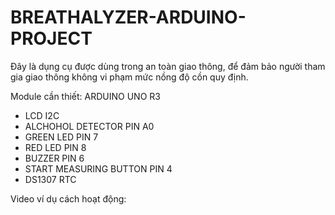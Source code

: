# BREATHALYZER-ARDUINO-PROJECT
Đây là dụng cụ được dùng trong an toàn giao thông, để đảm bảo người tham gia giao thông không vi phạm mức nồng độ cồn quy định.

Module cần thiết:
ARDUINO UNO R3 
- LCD I2C 
- ALCHOHOL DETECTOR PIN A0 
- GREEN LED PIN 7 
- RED LED PIN 8 
- BUZZER PIN 6 
- START MEASURING BUTTON PIN 4 
- DS1307 RTC

Video ví dụ cách hoạt động:

